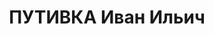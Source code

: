 ---
title: ПУТИВКА Иван Ильич
description: "1905 р., українець, чл. ВКП(б), начальник житлово-комунального відділу\
  \ Дніпропетровського з-ду ім. Петровського. \n  Звинувачений в к/рев. діяльності,\
  \ розстріляний 27.10.1937 р. \n  Реабілітований 04.02.1957 р."
---